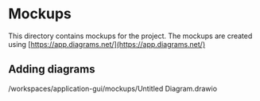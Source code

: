 # Mockups
This directory contains mockups for the project. The mockups are created using [https://app.diagrams.net/](https://app.diagrams.net/)

## Adding diagrams

/workspaces/application-gui/mockups/Untitled Diagram.drawio
